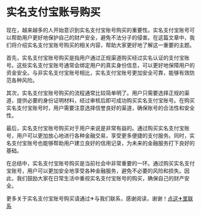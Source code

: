 # 实名支付宝账号购买

现在，越来越多的人开始意识到实名支付宝账号购买的重要性。实名支付宝账号可以帮助用户更好地保护自己的财产安全，避免不法分子的侵害。在这篇文章中，我们将介绍实名支付宝账号购买的相关内容，帮助大家更好地了解这一重要的主题。

首先，实名支付宝账号购买是指用户通过正规渠道购买经过实名认证的支付宝账号。这些实名支付宝账号通常会绑定用户的真实身份信息，可以更好地保障用户的资金安全。与非实名支付宝账号相比，实名支付宝账号更加安全可靠，能够有效防范各种风险。

其次，实名支付宝账号购买的流程通常比较简单明了。用户只需要选择正规的渠道，提供必要的身份证明材料，经过审核后即可成功购买实名支付宝账号。在购买实名支付宝账号时，用户需要注意选择信誉良好的渠道，确保账号的合法性和安全性。

最后，实名支付宝账号购买对于用户来说是非常有益的。通过购买实名支付宝账号，用户可以更加放心地进行各种金融交易，享受更多便捷的支付服务。同时，实名支付宝账号也能够帮助用户建立良好的信用记录，为未来的金融服务打下良好的基础。

在总结中，实名支付宝账号购买是当前社会中非常重要的一环。通过购买实名支付宝账号，用户可以更加安全地享受各种金融服务，避免不必要的风险和损失。因此，我们鼓励大家在日常生活中重视实名支付宝账号的购买，确保自己的财产安全。

更多关于实名支付宝账号购买请通过✈与我们联系，感谢阅读，谢谢！[点这✈里联系](https://ww.k02.cc)